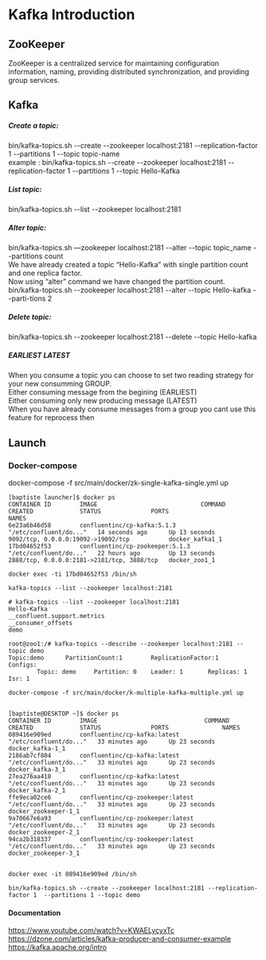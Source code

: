 # Kafka Introduction

## ZooKeeper

ZooKeeper is a centralized service for maintaining configuration information, naming, providing distributed synchronization, and providing group services.

## Kafka

##### Create a topic:
bin/kafka-topics.sh --create --zookeeper localhost:2181 --replication-factor 1 --partitions 1 --topic topic-name       
example : bin/kafka-topics.sh --create --zookeeper localhost:2181 --replication-factor 1 --partitions 1 --topic Hello-Kafka        

##### List topic:
bin/kafka-topics.sh --list --zookeeper localhost:2181

##### Alter topic:
bin/kafka-topics.sh —zookeeper localhost:2181 --alter --topic topic_name --partitions count   
We have already created a topic “Hello-Kafka” with single partition count and one replica factor.   
Now using “alter” command we have changed the partition count.   
bin/kafka-topics.sh --zookeeper localhost:2181 --alter --topic Hello-kafka --parti-tions 2    

##### Delete topic:
bin/kafka-topics.sh --zookeeper localhost:2181 --delete --topic Hello-kafka


##### EARLIEST LATEST
When you consume a topic you can choose to set two reading strategy for your new consumming GROUP.   
Either consuming message from the begining (EARLIEST)  
Either consuming only new producing message (LATEST)   
When you have already consume messages from a group you cant use this feature for reprocess then

## Launch
### Docker-compose
docker-compose -f src/main/docker/zk-single-kafka-single.yml up   

```
[baptiste launcher]$ docker ps    
CONTAINER ID        IMAGE                             COMMAND                  CREATED             STATUS              PORTS                                        NAMES    
6e23a6b46d58        confluentinc/cp-kafka:5.1.3       "/etc/confluent/do..."   14 seconds ago      Up 13 seconds       9092/tcp, 0.0.0.0:19092->19092/tcp           docker_kafka1_1    
17bd04652f53        confluentinc/cp-zookeeper:5.1.3   "/etc/confluent/do..."   22 hours ago        Up 13 seconds       2888/tcp, 0.0.0.0:2181->2181/tcp, 3888/tcp   docker_zoo1_1     

docker exec -ti 17bd04652f53 /bin/sh   

kafka-topics --list --zookeeper localhost:2181   

# kafka-topics --list --zookeeper localhost:2181                                                                                   
Hello-Kafka   
__confluent.support.metrics   
__consumer_offsets   
demo   

root@zoo1:/# kafka-topics --describe --zookeeper localhost:2181 --topic demo
Topic:demo      PartitionCount:1        ReplicationFactor:1     Configs:
        Topic: demo     Partition: 0    Leader: 1       Replicas: 1     Isr: 1
```


```   
docker-compose -f src/main/docker/k-multiple-kafka-multiple.yml up   

 
[baptiste@DESKTOP ~]$ docker ps   
CONTAINER ID        IMAGE                              COMMAND                  CREATED             STATUS              PORTS               NAMES    
089416e909ed        confluentinc/cp-kafka:latest       "/etc/confluent/do..."   33 minutes ago      Up 23 seconds                           docker_kafka-1_1    
2186ab7cf804        confluentinc/cp-kafka:latest       "/etc/confluent/do..."   33 minutes ago      Up 23 seconds                           docker_kafka-3_1   
27ea276aa418        confluentinc/cp-kafka:latest       "/etc/confluent/do..."   33 minutes ago      Up 23 seconds                           docker_kafka-2_1   
ffe9eca02ce6        confluentinc/cp-zookeeper:latest   "/etc/confluent/do..."   33 minutes ago      Up 23 seconds                           docker_zookeeper-1_1   
9a70667e6a93        confluentinc/cp-zookeeper:latest   "/etc/confluent/do..."   33 minutes ago      Up 23 seconds                           docker_zookeeper-2_1   
94ca2b318337        confluentinc/cp-zookeeper:latest   "/etc/confluent/do..."   33 minutes ago      Up 23 seconds                           docker_zookeeper-3_1    
   
   
docker exec -it 089416e909ed /bin/sh    

bin/kafka-topics.sh --create --zookeeper localhost:2181 --replication-factor 1  --partitions 1 --topic demo   
```

#### Documentation
https://www.youtube.com/watch?v=KWAELycyxTc
https://dzone.com/articles/kafka-producer-and-consumer-example
https://kafka.apache.org/intro